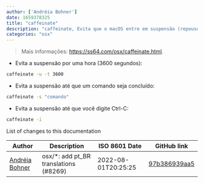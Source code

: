 ```yaml
---
author: ['Andréia Bohner']
date: 1659378325
title: "caffeinate"
description: "caffeinate, Evita que o macOS entre em suspensão (repouso)."
categories: "osx"
---
```

> Mais informações: <https://ss64.com/osx/caffeinate.html>.

- Evita a suspensão por uma hora (3600 segundos):

```bash
caffeinate -u -t 3600
```

- Evita a suspensão até que um comando seja concluído:

```bash
caffeinate -s "comando"
```

- Evita a suspensão até que você digite Ctrl-C:

```bash
caffeinate -i
```
List of changes to this documentation


Author | Description | ISO 8601 Date | GitHub link
------|-----|-----|-----
[Andréia Bohner](mailto:andreiabohner@gmail.com) | osx/*: add pt_BR translations (#8269) | 2022-08-01T20:25:25 | [97b386939aa5](https://github.com/tldr-pages/tldr/commit/97b386939aa505be651794a55d3bea20b4f14ab2)

